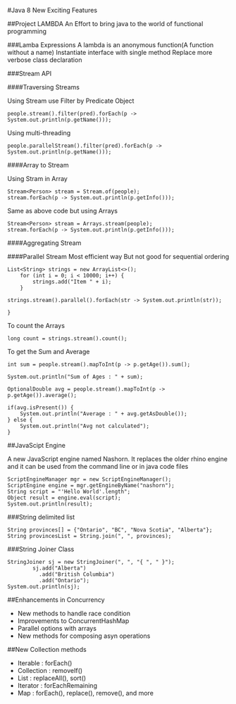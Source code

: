 #Java 8 New Exciting Features

##Project LAMBDA
An Effort to bring java to the world of functional programming

###Lamba Expressions
A lambda is an anonymous function(A function without a name)
Instantiate interface with single method
Replace more verbose class declaration

###Stream API

####Traversing Streams

Using Stream use Filter by Predicate Object

```
people.stream().filter(pred).forEach(p -> System.out.println(p.getName()));
```

Using multi-threading

```
people.parallelStream().filter(pred).forEach(p -> System.out.println(p.getName()));
```

####Array to Stream

Using Stram in Array

```
Stream<Person> stream = Stream.of(people);
stream.forEach(p -> System.out.println(p.getInfo()));
```

Same as above code but using Arrays

```
Stream<Person> stream = Arrays.stream(people);
stream.forEach(p -> System.out.println(p.getInfo()));
```

####Aggregating Stream

####Parallel Stream 
Most efficient way
But not good for sequential ordering

```
List<String> strings = new ArrayList<>();
	for (int i = 0; i < 10000; i++) {
		strings.add("Item " + i);
	}

strings.stream().parallel().forEach(str -> System.out.println(str));

}
```

To count the Arrays

```
long count = strings.stream().count();
```

To get the Sum and Average

```
int sum = people.stream().mapToInt(p -> p.getAge()).sum();
		
System.out.println("Sum of Ages : " + sum);

OptionalDouble avg = people.stream().mapToInt(p -> p.getAge()).average();

if(avg.isPresent()) {
	System.out.println("Average : " + avg.getAsDouble());
} else {
	System.out.println("Avg not calculated");
}
``` 

##JavaScipt Engine

A new JavaScript engine named Nashorn.
It replaces the older rhino engine and it can be used from the command line or in java code files

```
ScriptEngineManager mgr = new ScriptEngineManager();
ScriptEngine engine = mgr.getEngineByName("nashorn");
String script = "'Hello World'.length";
Object result = engine.eval(script);
System.out.println(result);
```


###String delimited list

```
String provinces[] = {"Ontario", "BC", "Nova Scotia", "Alberta"};
String provincesList = String.join(", ", provinces);
```

###String Joiner Class 

```		
StringJoiner sj = new StringJoiner(", ", "{ ", " }");
		sj.add("Alberta")
		  .add("British Columbia")
		  .add("Ontario");
System.out.println(sj);
```

##Enhancements in Concurrency
 * New methods to handle race condition
 * Improvements to ConcurrentHashMap
 * Parallel options with arrays
 * New methods for composing asyn operations

##New Collection methods
 * Iterable : forEach()
 * Collection : removeIf()
 * List : replaceAll(), sort()
 * Iterator : forEachRemaining
 * Map : forEach(), replace(), remove(), and more


